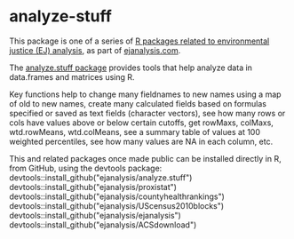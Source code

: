 # analyze-stuff
This package is one of a series of [R packages related to environmental justice (EJ) analysis](http://ejanalysis.github.io/), as part of [ejanalysis.com](http://www.ejanalysis.com).

The [analyze.stuff package](http://ejanalysis.github.io/analyze.stuff/) provides tools that help analyze data in data.frames and matrices using R.

Key functions help to change many fieldnames to new names using a map of old to new names, create many calculated fields based on formulas specified or saved as text fields (character vectors), see how many rows or cols have values above or below certain cutoffs, get rowMaxs, colMaxs, wtd.rowMeans, wtd.colMeans, see a summary table of values at 100 weighted percentiles, see how many values are NA in each column, etc.  

This and related packages once made public can be installed directly in R, from GitHub, using the devtools package:  
devtools::install_github("ejanalysis/analyze.stuff")
devtools::install_github("ejanalysis/proxistat")  
devtools::install_github("ejanalysis/countyhealthrankings")  
devtools::install_github("ejanalysis/UScensus2010blocks")  
devtools::install_github("ejanalysis/ejanalysis")
devtools::install_github("ejanalysis/ACSdownload")  
